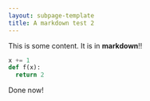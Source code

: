 ```yaml
---
layout: subpage-template
title: A markdown test 2
---
```

This is some content.  It is in **markdown**!!

```python
x += 1
def f(x):
  return 2
```
Done now!
